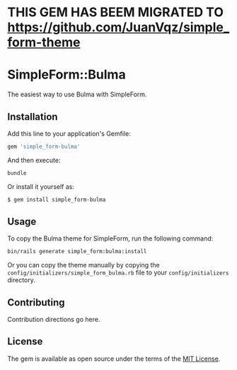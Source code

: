 # THIS GEM HAS BEEM MIGRATED TO https://github.com/JuanVqz/simple_form-theme

# SimpleForm::Bulma
The easiest way to use Bulma with SimpleForm.

## Installation
Add this line to your application's Gemfile:

```ruby
gem 'simple_form-bulma'
```

And then execute:
```bash
bundle
```

Or install it yourself as:
```bash
$ gem install simple_form-bulma
```

## Usage
To copy the Bulma theme for SimpleForm, run the following command:

```bash
bin/rails generate simple_form:bulma:install
```

Or you can copy the theme manually by copying the `config/initializers/simple_form_bulma.rb` file to your `config/initializers` directory.

## Contributing
Contribution directions go here.

## License
The gem is available as open source under the terms of the [MIT License](https://opensource.org/licenses/MIT).
